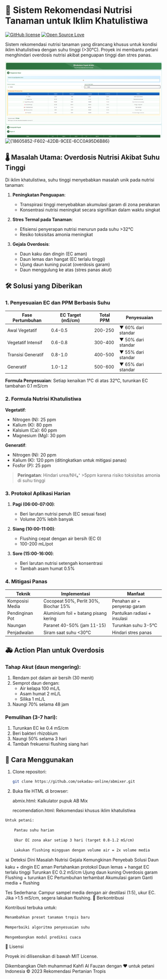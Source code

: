 # 🌴 Sistem Rekomendasi Nutrisi Tanaman untuk Iklim Khatulistiwa

[![GitHub license](https://img.shields.io/badge/license-MIT-blue.svg)](https://github.com/username/repo/blob/main/LICENSE)
[![Open Source Love](https://badges.frapsoft.com/os/v1/open-source.svg?v=103)](https://github.com/ellerbrock/open-source-badges/)

Sistem rekomendasi nutrisi tanaman yang dirancang khusus untuk kondisi iklim khatulistiwa dengan suhu tinggi (>30°C). Proyek ini membantu petani menghindari overdosis nutrisi akibat penguapan tinggi dan stres panas.

![Preview Aplikasi](screenshot.png)
![{18605852-F602-42DB-9CEE-6CC0A95D6B86}](https://github.com/user-attachments/assets/dc8359f9-93da-4206-bbc4-df6c24ad2a22)

## 🌡️ Masalah Utama: Overdosis Nutrisi Akibat Suhu Tinggi

Di iklim khatulistiwa, suhu tinggi menyebabkan masalah unik pada nutrisi tanaman:

1. **Peningkatan Penguapan**:
   - Transpirasi tinggi menyebabkan akumulasi garam di zona perakaran
   - Konsentrasi nutrisi meningkat secara signifikan dalam waktu singkat

2. **Stres Termal pada Tanaman**:
   - Efisiensi penyerapan nutrisi menurun pada suhu >32°C
   - Resiko toksisitas amonia meningkat

3. **Gejala Overdosis**:
   - Daun kaku dan dingin (EC aman)
   - Daun lemas dan hangat (EC terlalu tinggi)
   - Ujung daun kuning pucat (overdosis garam)
   - Daun menggulung ke atas (stres panas akut)

## 🛠️ Solusi yang Diberikan

### 1. Penyesuaian EC dan PPM Berbasis Suhu
| Fase Pertumbuhan | EC Target (mS/cm) | Total PPM | Penyesuaian |
|------------------|-------------------|----------|-------------|
| Awal Vegetatif   | 0.4-0.5           | 200-250  | ▼ 60% dari standar |
| Vegetatif Intensif | 0.6-0.8         | 300-400  | ▼ 50% dari standar |
| Transisi Generatif | 0.8-1.0         | 400-500  | ▼ 55% dari standar |
| Generatif        | 1.0-1.2           | 500-600  | ▼ 65% dari standar |

**Formula Penyesuaian**: Setiap kenaikan 1°C di atas 32°C, turunkan EC tambahan 0.1 mS/cm

### 2. Formula Nutrisi Khatulistiwa
**Vegetatif**:
- Nitrogen (N): 25 ppm
- Kalium (K): 80 ppm
- Kalsium (Ca): 60 ppm
- Magnesium (Mg): 30 ppm

**Generatif**:
- Nitrogen (N): 20 ppm
- Kalium (K): 120 ppm (ditingkatkan untuk mitigasi panas)
- Fosfor (P): 25 ppm

> **Peringatan**: Hindari urea/NH₄⁺ >5ppm karena risiko toksisitas amonia di suhu tinggi

### 3. Protokol Aplikasi Harian
1. **Pagi (06:00-07:00)**:
   - Beri larutan nutrisi penuh (EC sesuai fase) 
   - Volume 20% lebih banyak
   
2. **Siang (10:00-11:00)**:
   - Flushing cepat dengan air bersih (EC 0) 
   - 100-200 mL/pot
   
3. **Sore (15:00-16:00)**:
   - Beri larutan nutrisi setengah konsentrasi 
   - Tambah asam humat 0.5%

### 4. Mitigasi Panas
| Teknik | Implementasi | Manfaat |
|--------|--------------|---------|
| Komposisi Media | Cocopeat 50%, Perlit 30%, Biochar 15% | Penahan air + penyerap garam |
| Pendinginan Pot | Aluminium foil + batang pisang kering | Pantulkan radiasi + insulasi |
| Naungan | Paranet 40-50% (jam 11-15) | Turunkan suhu 3-5°C |
| Penjadwalan | Siram saat suhu <30°C | Hindari stres panas |

## 🚑 Action Plan untuk Overdosis

### Tahap Akut (daun mengering):
1. Rendam pot dalam air bersih (30 menit)
2. Semprot daun dengan:
   - Air kelapa 100 mL/L 
   - Asam humat 2 mL/L 
   - Silika 1 mL/L
3. Naungi 70% selama 48 jam

### Pemulihan (3-7 hari):
1. Turunkan EC ke 0.4 mS/cm
2. Beri bakteri rhizobium
3. Naungi 50% selama 3 hari
4. Tambah frekuensi flushing siang hari

## 🚀 Cara Menggunakan

1. Clone repositori:
   ```bash
   git clone https://github.com/sekadau-online/abmixer.git

2.   Buka file HTML di browser:

        abmix.html: Kalkulator pupuk AB Mix

        recomendation.html: Rekomendasi khusus iklim khatulistiwa

    Untuk petani:

        Pantau suhu harian

        Ukur EC zona akar setiap 3 hari (target 0.8-1.2 mS/cm)

        Lakukan flushing mingguan dengan volume air = 2x volume media

📊 Deteksi Dini Masalah Nutrisi
Gejala	Kemungkinan Penyebab	Solusi
Daun kaku + dingin	EC aman	Pertahankan protokol
Daun lemas + hangat	EC terlalu tinggi	Turunkan EC 0.2 mS/cm
Ujung daun kuning	Overdosis garam	Flushing + turunkan EC
Pertumbuhan terhambat	Akumulasi garam	Ganti media + flushing

Tes Sederhana: Campur sampel media dengan air destilasi (1:5), ukur EC. Jika >1.5 mS/cm, segera lakukan flushing.
🤝 Berkontribusi

Kontribusi terbuka untuk:

    Menambahkan preset tanaman tropis baru

    Memperbaiki algoritma penyesuaian suhu

    Mengembangkan modul prediksi cuaca

📜 Lisensi

Proyek ini dilisensikan di bawah MIT License.

Dikembangkan Oleh muhammad Kahfi Al Fauzan dengan ❤️ untuk petani Indonesia
© 2023 Rekomendasi Pertanian Tropis
